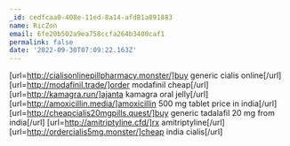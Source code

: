 ```yaml
---
_id: cedfcaa0-408e-11ed-8a14-afd81a891883
name: RicZon
email: 6fe20b502a9ea758ccfa264b3400caf1
permalink: false
date: '2022-09-30T07:09:22.163Z'
---
```

[url=http://cialisonlinepillpharmacy.monster/]buy generic cialis online[/url] [url=http://modafinil.trade/]order modafinil cheap[/url] [url=http://kamagra.run/]ajanta kamagra oral jelly[/url] [url=http://amoxicillin.media/]amoxicillin 500 mg tablet price in india[/url] [url=http://cheapcialis20mgpills.quest/]buy generic tadalafil 20 mg from india[/url] [url=http://amitriptyline.cfd/]rx amitriptyline[/url] [url=http://ordercialis5mg.monster/]cheap india cialis[/url]
